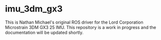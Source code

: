 imu_3dm_gx3
===========

This is Nathan Michael's original ROS driver for the Lord Corporation Microstrain 3DM GX3 25 IMU. This repository is a work in progress and the documentation will be updated shortly.